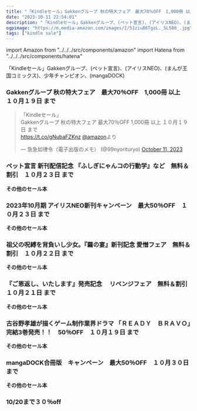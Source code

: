 ```yaml
---
title: "「Kindleセール」Gakkenグループ 秋の特大フェア　最大70％OFF　1,000冊 以上　１０月１９日 まで、2023年10月期 アイリスNEO新刊キャンペーン　最大50％OFF"
date: "2023-10-11 22:54:01"
description: "「Kindleセール」Gakkenグループ、(ペット宣言)、(アイリスNEO)、(まんが王国コミックス)、少年チャンピオン、(mangaDOCK)"
ogpimage: "https://m.media-amazon.com/images/I/51ziu86TgzL._SL500_.jpg"
tags: ["kindle sale"]
---
```

import Amazon from "../../../src/components/amazon"
import Hatena from "../../../src/components/hatena"

「Kindleセール」Gakkenグループ、(ペット宣言)、(アイリスNEO)、(まんが王国コミックス)、少年チャンピオン、(mangaDOCK)




### Gakkenグループ 秋の特大フェア　最大70％OFF　1,000冊 以上　１０月１９日 まで

<Amazon asin="B009DYLF0I" />



<Amazon asin="B09P38XFQM" />



<Amazon asin="B0BLYM4FJW" />



<Amazon asin="B0BXCT351B" />


<blockquote className="twitter-tweet"><p lang="ja" dir="ltr">「Kindleセール」<br/>Gakkenグループ 秋の特大フェア 最大70％OFF 1,000冊 以上 １０月１９日 まで<br/> <a href="https://t.co/gNubaFZKnz">https://t.co/gNubaFZKnz</a> <a href="https://twitter.com/amazon?ref_src=twsrc%5Etfw">@amazon</a>より</p>&mdash; 急急如律令（電子出版のメモ） (@99nyorituryo) <a href="https://twitter.com/99nyorituryo/status/1711997341023244672?ref_src=twsrc%5Etfw">October 11, 2023</a></blockquote>

### ペット宣言 新刊配信記念 『ふしぎにゃんコの行動学』など　無料＆割引　１０月２３日 まで
<Amazon asin="B09VPXXLKW" />



<Amazon asin="B08LQ64JF7" />



<Amazon asin="B08CV464YJ" />


**その他のセール本**

<Hatena src="https://kyukyunyorituryo.github.io/kindle_sale/20231023s35890/" title=""/>



### 2023年10月期 アイリスNEO新刊キャンペーン　最大50％OFF　１０月２３日 まで

<Amazon asin="B0BKPK57CY" />



<Amazon asin="B09R9L4DTL" />



<Amazon asin="B09P4NRTGB" />


**その他のセール本**

<Hatena src="https://kyukyunyorituryo.github.io/kindle_sale/20231023s35865/" title=""/>



### 祖父の呪縛を背負いし少女。『繭の宴』新刊記念 愛憎フェア　無料＆割引　１０月２２日 まで

<Amazon asin="B0BDFBTMJZ" />


<Amazon asin="B09X6N413C" />


<Amazon asin="B08VWJ23V4" />


**その他のセール本**

<Hatena src="https://kyukyunyorituryo.github.io/kindle_sale/20231022s35826/" title=""/>



### 『ご恩返し、いたします』発売記念　 リベンジフェア　無料＆割引　１０月２１日 まで

<Amazon asin="B0B8MGJ4D5" />


<Amazon asin="B0BHD8JQBH" />


<Amazon asin="B00ZUAC5P8" />


**その他のセール本**

<Hatena src="https://kyukyunyorituryo.github.io/kindle_sale/20231021s35837/" title=""/>



### 古谷野孝雄が描くゲーム制作業界ドラマ 「ＲＥＡＤＹ　ＢＲＡＶＯ」完結3巻発売！！　50％OFF　１０月１９日 まで

<Amazon asin="B09ZB8R929" />


<Amazon asin="B09NBQHYY2" />


<Amazon asin="B08ZSDH7W7" />


**その他のセール本**

<Hatena src="https://kyukyunyorituryo.github.io/kindle_sale/20231019s35866/" title=""/>



### mangaDOCK合冊版　キャンペーン　最大50％OFF　１０月３０日 まで

<Amazon asin="B0CCXWJX8T" />


<Amazon asin="B0C616L93J" />


<Amazon asin="B0BZY2M2PP" />


**その他のセール本**

<Hatena src="https://kyukyunyorituryo.github.io/kindle_sale/20231030s35625/" title=""/>



### 10/20まで３０％off ###

<Amazon asin="B07T9HXLFD" />

<Amazon asin="B07TBJY145" />

